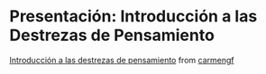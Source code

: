 # Presentación: Introducción a las Destrezas de Pensamiento

[Introducción a las destrezas de pensamiento](//www.slideshare.net/carmengf/introduccion-a-las-destrezas-de-pensamiento "Introducción a las destrezas de pensamiento") from [carmengf](//www.slideshare.net/carmengf)